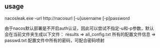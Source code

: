 [](banner.png)
## usage
nacosleak.exe -url http://nacosurl [-u]username [-p]password

由于nacos默认部署是不开启auth认证，因此可以尝试不指定-u和-p参数，默认会在当前文件夹生成以下文件：
results => all_config.txt  所有的配置文件信息
        => passwd.txt      配置文件中所有的密码，可配合密码喷射